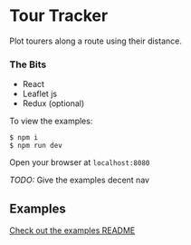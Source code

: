 # Tour Tracker

Plot tourers along a route using their distance.

### The Bits

* React
* Leaflet js
* Redux (optional)

To view the examples:

```
$ npm i
$ npm run dev
```

Open your browser at `localhost:8080`

*TODO:* Give the examples decent nav

## Examples

[Check out the examples README](https://github.com/everydayhero/tour-tracker/tree/master/examples)
